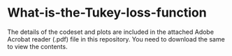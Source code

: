 # What-is-the-Tukey-loss-function

The details of the codeset and plots are included in the attached Adobe Acrobat reader (.pdf) file in this repository. 
You need to download the same to view the contents.
